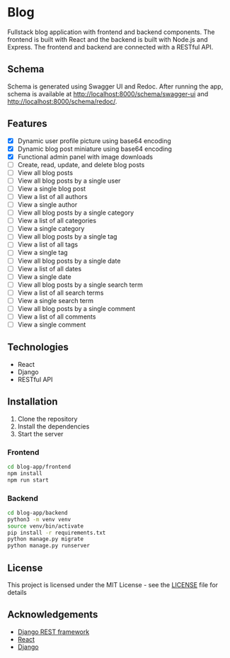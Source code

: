 # Blog

Fullstack blog application with frontend and backend components. The frontend is built with React and the backend is built with Node.js and Express. The frontend and backend are connected with a RESTful API.

## Schema

Schema is generated using Swagger UI and Redoc. After running the app, schema is available at [http://localhost:8000/schema/swagger-ui](http://localhost:8000/schema/swagger-ui/) and [http://localhost:8000/schema/redoc/](http://localhost:8000/schema/redoc/).

## Features

- [x] Dynamic user profile picture using base64 encoding
- [x] Dynamic blog post miniature using base64 encoding
- [x] Functional admin panel with image downloads
- [ ] Create, read, update, and delete blog posts
- [ ] View all blog posts
- [ ] View all blog posts by a single user
- [ ] View a single blog post
- [ ] View a list of all authors
- [ ] View a single author
- [ ] View all blog posts by a single category
- [ ] View a list of all categories
- [ ] View a single category
- [ ] View all blog posts by a single tag
- [ ] View a list of all tags
- [ ] View a single tag
- [ ] View all blog posts by a single date
- [ ] View a list of all dates
- [ ] View a single date
- [ ] View all blog posts by a single search term
- [ ] View a list of all search terms
- [ ] View a single search term
- [ ] View all blog posts by a single comment
- [ ] View a list of all comments
- [ ] View a single comment

## Technologies

- React
- Django
- RESTful API

## Installation

1. Clone the repository
2. Install the dependencies
3. Start the server

### Frontend

```bash
cd blog-app/frontend
npm install
npm run start
```

### Backend

```bash
cd blog-app/backend
python3 -m venv venv
source venv/bin/activate
pip install -r requirements.txt
python manage.py migrate
python manage.py runserver
```

## License

This project is licensed under the MIT License - see the [LICENSE](LICENSE) file for details

## Acknowledgements

- [Django REST framework](https://www.django-rest-framework.org/)
- [React](https://reactjs.org/)
- [Django](https://www.djangoproject.com/)
